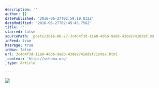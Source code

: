 ```yaml
---
description: ''
author: []
datePublished: '2016-06-27T02:59:19.832Z'
dateModified: '2016-06-27T02:49:45.756Z'
title: ''
starred: false
sourcePath: _posts/2016-06-27-3c4d4f3d-11a0-40bb-9e8b-43de97410daf.md
inFeed: true
hasPage: true
inNav: false
url: 3c4d4f3d-11a0-40bb-9e8b-43de97410daf/index.html
_context: 'http://schema.org'
_type: Article

---
```

![](https://the-grid-user-content.s3-us-west-2.amazonaws.com/7ba3092e-ff20-4ec5-90d0-d59c2e736eb7.png)